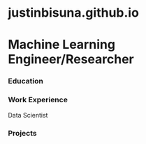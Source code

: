 # justinbisuna.github.io

# Machine Learning Engineer/Researcher

### Education


### Work Experience
Data Scientist


### Projects
